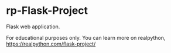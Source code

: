 # rp-Flask-Project
Flask web application.

For educational purposes only.
You can learn more on realpython, https://realpython.com/flask-project/



